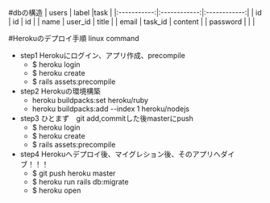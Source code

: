 #dbの構造
| users    | label      |task         |
|:-----------:|:------------:|:------------:|
| id      | id      | id      |
| name     | user_id      | title       |
| email  | task_id    | content   |
| password |    |        |

#Herokuのデプロイ手順 linux command
- step1 Herokuにログイン、アプリ作成、precompile
  - $ heroku login
  - $ heroku create
  - $ rails assets:precompile
- step2 Herokuの環境構築
  - heroku buildpacks:set heroku/ruby
  - heroku buildpacks:add --index 1 heroku/nodejs
- step3 ひとまず　git add,commitした後masterにpush
  - $ heroku login
  - $ heroku create
  - $ rails assets:precompile
- step4 Herokuへデプロイ後、マイグレション後、そのアプリへダイブ！！！
  - $ git push heroku master
  - $ heroku run rails db:migrate
  - $ heroku open
